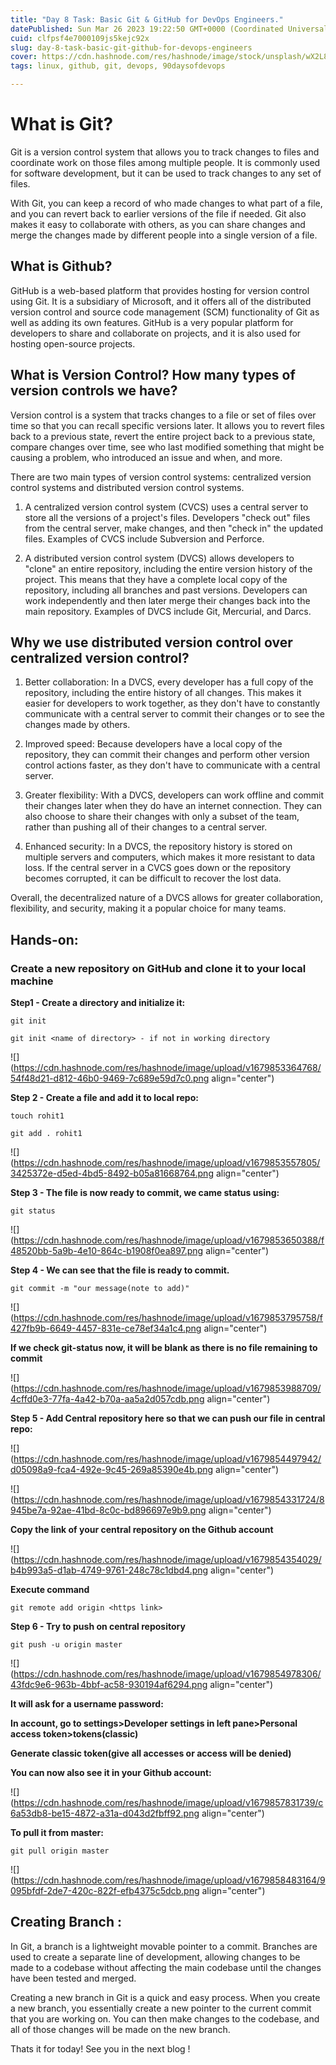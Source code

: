 ```yaml
---
title: "Day 8 Task: Basic Git & GitHub for DevOps Engineers."
datePublished: Sun Mar 26 2023 19:22:50 GMT+0000 (Coordinated Universal Time)
cuid: clfpsf4e7000109js5kejc92x
slug: day-8-task-basic-git-github-for-devops-engineers
cover: https://cdn.hashnode.com/res/hashnode/image/stock/unsplash/wX2L8L-fGeA/upload/30e730b41f8648c74051e95f0afff821.jpeg
tags: linux, github, git, devops, 90daysofdevops

---
```


# What is Git?

Git is a version control system that allows you to track changes to files and coordinate work on those files among multiple people. It is commonly used for software development, but it can be used to track changes to any set of files.

With Git, you can keep a record of who made changes to what part of a file, and you can revert back to earlier versions of the file if needed. Git also makes it easy to collaborate with others, as you can share changes and merge the changes made by different people into a single version of a file.

## What is Github?

GitHub is a web-based platform that provides hosting for version control using Git. It is a subsidiary of Microsoft, and it offers all of the distributed version control and source code management (SCM) functionality of Git as well as adding its own features. GitHub is a very popular platform for developers to share and collaborate on projects, and it is also used for hosting open-source projects.

## What is Version Control? How many types of version controls we have?

Version control is a system that tracks changes to a file or set of files over time so that you can recall specific versions later. It allows you to revert files back to a previous state, revert the entire project back to a previous state, compare changes over time, see who last modified something that might be causing a problem, who introduced an issue and when, and more.

There are two main types of version control systems: centralized version control systems and distributed version control systems.

1. A centralized version control system (CVCS) uses a central server to store all the versions of a project's files. Developers "check out" files from the central server, make changes, and then "check in" the updated files. Examples of CVCS include Subversion and Perforce.
    
2. A distributed version control system (DVCS) allows developers to "clone" an entire repository, including the entire version history of the project. This means that they have a complete local copy of the repository, including all branches and past versions. Developers can work independently and then later merge their changes back into the main repository. Examples of DVCS include Git, Mercurial, and Darcs.
    

## Why we use distributed version control over centralized version control?

1. Better collaboration: In a DVCS, every developer has a full copy of the repository, including the entire history of all changes. This makes it easier for developers to work together, as they don't have to constantly communicate with a central server to commit their changes or to see the changes made by others.
    
2. Improved speed: Because developers have a local copy of the repository, they can commit their changes and perform other version control actions faster, as they don't have to communicate with a central server.
    
3. Greater flexibility: With a DVCS, developers can work offline and commit their changes later when they do have an internet connection. They can also choose to share their changes with only a subset of the team, rather than pushing all of their changes to a central server.
    
4. Enhanced security: In a DVCS, the repository history is stored on multiple servers and computers, which makes it more resistant to data loss. If the central server in a CVCS goes down or the repository becomes corrupted, it can be difficult to recover the lost data.
    

Overall, the decentralized nature of a DVCS allows for greater collaboration, flexibility, and security, making it a popular choice for many teams.

## Hands-on:

### Create a new repository on GitHub and clone it to your local machine

**Step1 - Create a directory and initialize it:**

`git init`

`git init <name of directory> - if not in working directory`

![](https://cdn.hashnode.com/res/hashnode/image/upload/v1679853364768/54f48d21-d812-46b0-9469-7c689e59d7c0.png align="center")

**Step 2 - Create a file and add it to local repo:**

`touch rohit1`

`git add . rohit1`

![](https://cdn.hashnode.com/res/hashnode/image/upload/v1679853557805/3425372e-d5ed-4bd5-8492-b05a81668764.png align="center")

**Step 3 - The file is now ready to commit, we came status using:**

`git status`

![](https://cdn.hashnode.com/res/hashnode/image/upload/v1679853650388/f48520bb-5a9b-4e10-864c-b1908f0ea897.png align="center")

**Step 4 - We can see that the file is ready to commit.**

`git commit -m "our message(note to add)"`

![](https://cdn.hashnode.com/res/hashnode/image/upload/v1679853795758/f427fb9b-6649-4457-831e-ce78ef34a1c4.png align="center")

**If we check git-status now, it will be blank as there is no file remaining to commit**

![](https://cdn.hashnode.com/res/hashnode/image/upload/v1679853988709/4cffd0e3-77fa-4a42-b70a-aa5a2d057cdb.png align="center")

**Step 5 - Add Central repository here so that we can push our file in central repo:**

![](https://cdn.hashnode.com/res/hashnode/image/upload/v1679854497942/d05098a9-fca4-492e-9c45-269a85390e4b.png align="center")

![](https://cdn.hashnode.com/res/hashnode/image/upload/v1679854331724/8945be7a-92ae-41bd-8c0c-bd896697e9b9.png align="center")

**Copy the link of your central repository on the Github account**

![](https://cdn.hashnode.com/res/hashnode/image/upload/v1679854354029/b4b993a5-d1ab-4749-9761-248c78c1dbd4.png align="center")

**Execute command**

`git remote add origin <https link>`

**Step 6 - Try to push on central repository**

`git push -u origin master`

![](https://cdn.hashnode.com/res/hashnode/image/upload/v1679854978306/43fdc9e6-963b-4bbf-ac58-930194af6294.png align="center")

**It will ask for a username password:**

**In account, go to settings&gt;Developer settings in left pane&gt;Personal access token&gt;tokens(classic)**

**Generate classic token(give all accesses or access will be denied)**

**You can now also see it in your Github account:**

![](https://cdn.hashnode.com/res/hashnode/image/upload/v1679857831739/c6a53db8-be15-4872-a31a-d043d2fbff92.png align="center")

**To pull it from master:**

`git pull origin master`

![](https://cdn.hashnode.com/res/hashnode/image/upload/v1679858483164/9095bfdf-2de7-420c-822f-efb4375c5dcb.png align="center")

## **Creating Branch :**

In Git, a branch is a lightweight movable pointer to a commit. Branches are used to create a separate line of development, allowing changes to be made to a codebase without affecting the main codebase until the changes have been tested and merged.

Creating a new branch in Git is a quick and easy process. When you create a new branch, you essentially create a new pointer to the current commit that you are working on. You can then make changes to the codebase, and all of those changes will be made on the new branch.

Thats it for today! See you in the next blog !